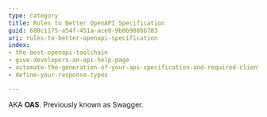 ```yaml
---
type: category
title: Rules to Better OpenAPI Specification
guid: 680c1175-a54f-451a-ace8-9b0b988bb783
uri: rules-to-better-openapi-specification
index:
- the-best-openapi-toolchain
- give-developers-an-api-help-page
- automate-the-generation-of-your-api-specification-and-required-clients
- define-your-response-types

---
```

<p>​​AKA&#160;<b>OAS</b>. Previously known as&#160;Swagger.<br></p>



